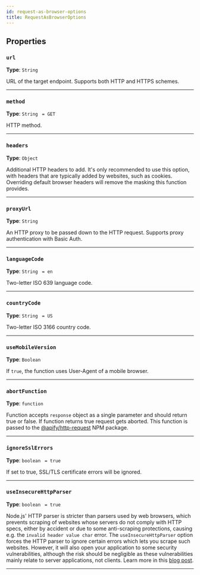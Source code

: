 ```yaml
---
id: request-as-browser-options
title: RequestAsBrowserOptions
---
```


<a name="requestasbrowseroptions"></a>

## Properties

### `url`

**Type**: `String`

URL of the target endpoint. Supports both HTTP and HTTPS schemes.

---

### `method`

**Type**: `String` <code> = GET</code>

HTTP method.

---

### `headers`

**Type**: `Object`

Additional HTTP headers to add. It's only recommended to use this option, with headers that are typically added by websites, such as cookies.
Overriding default browser headers will remove the masking this function provides.

---

### `proxyUrl`

**Type**: `String`

An HTTP proxy to be passed down to the HTTP request. Supports proxy authentication with Basic Auth.

---

### `languageCode`

**Type**: `String` <code> = en</code>

Two-letter ISO 639 language code.

---

### `countryCode`

**Type**: `String` <code> = US</code>

Two-letter ISO 3166 country code.

---

### `useMobileVersion`

**Type**: `Boolean`

If `true`, the function uses User-Agent of a mobile browser.

---

### `abortFunction`

**Type**: `function`

Function accepts `response` object as a single parameter and should return true or false. If function returns true request gets aborted. This function
is passed to the [@apify/http-request](https://www.npmjs.com/package/@apify/http-request) NPM package.

---

### `ignoreSslErrors`

**Type**: `boolean` <code> = true</code>

If set to true, SSL/TLS certificate errors will be ignored.

---

### `useInsecureHttpParser`

**Type**: `boolean` <code> = true</code>

Node.js' HTTP parser is stricter than parsers used by web browsers, which prevents scraping of websites whose servers do not comply with HTTP specs,
either by accident or due to some anti-scraping protections, causing e.g. the `invalid header value char` error. The `useInsecureHttpParser` option
forces the HTTP parser to ignore certain errors which lets you scrape such websites. However, it will also open your application to some security
vulnerabilities, although the risk should be negligible as these vulnerabilities mainly relate to server applications, not clients. Learn more in this
[blog post](https://snyk.io/blog/node-js-release-fixes-a-critical-http-security-vulnerability/).

---
